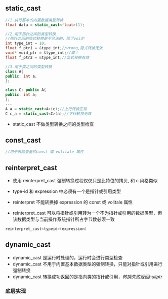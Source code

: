## static_cast


```cpp
//1.执行基本的内置数据类型转换
float data = static_cast<float>(1);

//2.用于指针之间的类型转换
//指针之间的隐式转换是不合法的，除了void*
int type_int = 10;
float f_ptr1 = &type_int;//wrong,隐式转换无效
void* void_ptr = &type_int;//成！
float f_ptr2 = &type_int;//显式转换有效

//3.用于类之间的类型转换
class A{
public: int a;
};

class C: public A{
public: int a;
};
---
A a = static_cast<A>(c);//上行转换正常
C c_a = static_cast<C>(a);//下行转换无效
```

- static_cast 不做类型转换之间的类型检查



## const_cast

```c
//用于去除变量的const 或 volitale 属性

```


## reinterpret_cast

- 使用 reinterpret_cast 强制转换过程仅仅只是比特位的拷贝, 和 c 风格类似

- type-id 和 expression 中必须有一个是指针或引用类型
- reinterpret 不能转换掉 expression 的 const 或 volitale 属性
- reinterpret_cast 可以将指针或引用转为一个不为指针或引用的数据类型，但该数据类型与当前操作系统指针所占字节数必须一致

```c
reinterpret_cast<typeid>(expression)
```


## dynamic_cast


- dynamic_cast 是运行时处理的，运行时会进行类型检查
- dynamic_cast 不用于内置基本数据类型的强制转换，只能对指针或引用进行强制转换
- dynamic_cast 转换成功返回的是指向类的指针或引用，*转换失败返回nullptr*


### 底层实现

